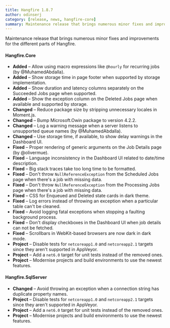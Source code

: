 ```yaml
---
title: Hangfire 1.8.7
author: odinserj
category: [release, news, hangfire-core]
summary: Maintenance release that brings numerous minor fixes and improvements for the different parts of Hangfire.
---
```


Maintenance release that brings numerous minor fixes and improvements for the different parts of Hangfire.

#### Hangfire.Core

* **Added** – Allow using macro expressions like `@hourly` for recurring jobs (by @MuhamedAbdalla).
* **Added** – Show storage time in page footer when supported by storage implementation.
* **Added** – Show duration and latency columns separately on the Succeeded Jobs page when supported.
* **Added** – Show the exception column on the Deleted Jobs page when available and supported by storage.
* **Changed** – Reduce package size by stripping unnecessary locales in Moment.js.
* **Changed** – Bump Microsoft.Owin package to version 4.2.2.
* **Changed** – Log a warning message when a server listens to unsupported queue names (by @MuhamedAbdalla).
* **Changed** – Use storage time, if available, to show delay warnings in the Dashboard UI.
* **Fixed** – Proper rendering of generic arguments on the Job Details page (by @olivermue).
* **Fixed** – Language inconsistency in the Dashboard UI related to date/time description.
* **Fixed** – Big stack traces take too long time to be formatted.
* **Fixed** – Don't throw `NullReferenceException` from the Scheduled Jobs page when there's a job with missing data.
* **Fixed** – Don't throw `NullReferenceException` from the Processing Jobs page when there's a job with missing data.
* **Fixed** – CSS for Enqueued and Deleted state cards in dark theme.
* **Fixed** – Log errors instead of throwing an exception when a particular table can't be cleaned.
* **Fixed** – Avoid logging fatal exceptions when stopping a faulting background process.
* **Fixed** – Don't display checkboxes in the Dashboard UI when job details can not be fetched.
* **Fixed** – Scrollbars in WebKit-based browsers are now dark in dark mode.
* **Project** – Disable tests for `netcoreapp1.0` and `netcoreapp2.1` targets since they aren't supported in AppVeyor.
* **Project** – Add a `net6.0` target for unit tests instead of the removed ones.
* **Project** – Modernise projects and build environments to use the newest features.

#### Hangfire.SqlServer

* **Changed** – Avoid throwing an exception when a connection string has duplicate property names.
* **Project** – Disable tests for `netcoreapp1.0` and `netcoreapp2.1` targets since they aren't supported in AppVeyor.
* **Project** – Add a `net6.0` target for unit tests instead of the removed ones.
* **Project** – Modernise projects and build environments to use the newest features.
